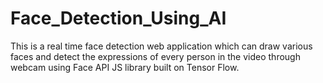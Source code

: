 # Face_Detection_Using_AI
This is a real time face detection web application which can draw various faces and detect the expressions of every person in the video through webcam using Face API JS library built on Tensor Flow.
